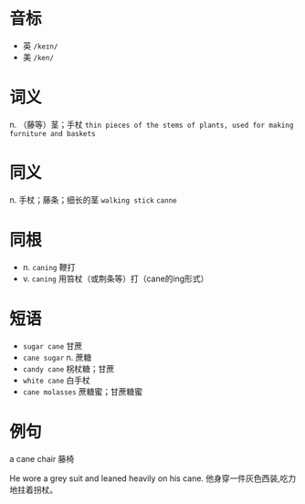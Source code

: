 # 音标

- 英 `/keɪn/`
- 美 `/ken/`

# 词义

n. （藤等）茎；手杖
`thin pieces of the stems of plants, used for making furniture and baskets`

# 同义

n. 手杖；藤条；细长的茎
`walking stick` `canne`

# 同根

- n. `caning` 鞭打
- v. `caning` 用笞杖（或荆条等）打（cane的ing形式）

# 短语

- `sugar cane` 甘蔗
- `cane sugar` n. 蔗糖
- `candy cane` 柺杖糖；甘蔗
- `white cane` 白手杖
- `cane molasses` 蔗糖蜜；甘蔗糖蜜

# 例句

a cane chair
藤椅

He wore a grey suit and leaned heavily on his cane.
他身穿一件灰色西装,吃力地拄着拐杖。


